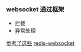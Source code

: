 ### websocket 通过框架
- 拦截
- 异常处理

[参考了这些](https://juejin.cn/post/7169496564254113800)
[redis-websocket](https://blog.stackademic.com/scalable-real-time-applications-with-nestjs-load-balancing-and-redis-powered-websocket-464886b04639)